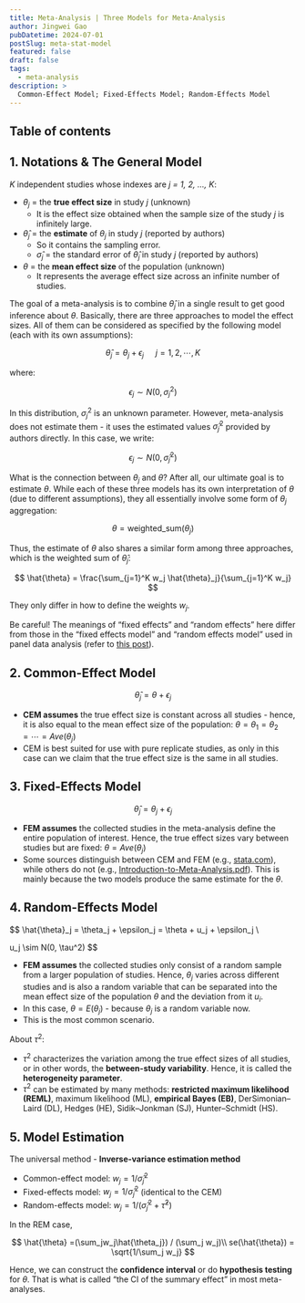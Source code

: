 ```yaml
---
title: Meta-Analysis | Three Models for Meta-Analysis
author: Jingwei Gao
pubDatetime: 2024-07-01
postSlug: meta-stat-model
featured: false
draft: false
tags:
  - meta-analysis
description: >
  Common-Effect Model; Fixed-Effects Model; Random-Effects Model
---
```


## Table of contents

## 1. Notations & The General Model

_K_ independent studies whose indexes are _j = 1, 2, …, K_:

- $\theta_j$ = the **true effect size** in study _j_ (unknown)
  - It is the effect size obtained when the sample size of the study _j_ is infinitely large.
- $\hat{\theta}_j$ = the **estimate** of $\theta_j$ in study _j_ (reported by authors)
  - So it contains the sampling error.
  - $\hat{\sigma}_j$ = the standard error of $\hat{\theta}_j$ in study _j_ (reported by authors)
- $\theta$ = the **mean effect size** of the population (unknown)
  - It represents the average effect size across an infinite number of studies.

The goal of a meta-analysis is to combine $\hat{\theta}_j$ in a single result to get good inference about $\theta$. Basically, there are three approaches to model the effect sizes. All of them can be considered as specified by the following model (each with its own assumptions):

$$
\hat{\theta}_j = \theta_j + \epsilon_j \ \quad j=1,2,\cdots,K
$$

where:

$$
\epsilon_j \sim N(0, \sigma_j^2)
$$

In this distribution, $\sigma_j^2$ is an unknown parameter. However, meta-analysis does not estimate them - it uses the estimated values $\hat{\sigma}_j^2$ provided by authors directly. In this case, we write:

$$
\epsilon_j \sim N(0, \hat{\sigma}_j^2)
$$

What is the connection between $\theta_j$ and $\theta$? After all, our ultimate goal is to estimate $\theta$. While each of these three models has its own interpretation of $\theta$ (due to different assumptions), they all essentially involve some form of $\theta_j$ aggregation:

$$
\theta = \text{weighted\_sum}(\theta_j)
$$

Thus, the estimate of $\theta$ also shares a similar form among three approaches, which is the weighted sum of $\hat{\theta}_j$:

$$
\hat{\theta} = \frac{\sum_{j=1}^K w_j \hat{\theta}_j}{\sum_{j=1}^K w_j}
$$

They only differ in how to define the weights $w_j$.

Be careful! The meanings of “fixed effects” and “random effects” here differ from those in the “fixed effects model” and “random effects model” used in panel data analysis (refer to [this post](https://zhuanlan.zhihu.com/p/60528092)).

## 2. Common-Effect Model

$$
\hat{\theta}_j = \theta + \epsilon_j
$$

- **CEM assumes** the true effect size is constant across all studies - hence, it is also equal to the mean effect size of the population: $\theta = \theta_1 = \theta_2 = \cdots = Ave(\theta_j)$
- CEM is best suited for use with pure replicate studies, as only in this case can we claim that the true effect size is the same in all studies.

## 3. Fixed-Effects Model

$$
\hat{\theta}_j = \theta_j + \epsilon_j
$$

- **FEM assumes** the collected studies in the meta-analysis define the entire population of interest. Hence, the true effect sizes vary between studies but are fixed: $\theta = Ave(\theta_j)$
- Some sources distinguish between CEM and FEM (e.g., [stata.com](https://www.stata.com/manuals/metaintro.pdf)), while others do not (e.g., [Introduction-to-Meta-Analysis.pdf](https://www.agropustaka.id/wp-content/uploads/2020/04/agropustaka.id_buku_Introduction-to-Meta-Analysis.pdf)). This is mainly because the two models produce the same estimate for the $\theta$.

## 4. Random-Effects Model

$$
\hat{\theta}_j = \theta_j + \epsilon_j = \theta + u_j + \epsilon_j \\

u_j \sim N(0, \tau^2)
$$

- **FEM assumes** the collected studies only consist of a random sample from a larger population of studies. Hence, $\theta_j$ varies across different studies and is also a random variable that can be separated into the mean effect size of the population $\theta$ and the deviation from it $u_i$.
- In this case, $\theta = E(\theta_j)$ - because $\theta_j$ is a random variable now.
- This is the most common scenario.

About $\tau^2$:

- $\tau^2$ characterizes the variation among the true effect sizes of all studies, or in other words, the **between-study variability**. Hence, it is called the **heterogeneity parameter**.
- $\tau^2$ can be estimated by many methods: **restricted maximum likelihood (REML)**, maximum likelihood (ML), **empirical Bayes (EB)**, DerSimonian–Laird (DL), Hedges (HE), Sidik–Jonkman (SJ), Hunter–Schmidt (HS).

## 5. Model Estimation

The universal method - **Inverse-variance estimation method**

- Common-effect model: $w_j = 1/\hat{\sigma}_j^2$
- Fixed-effects model: $w_j = 1/\hat{\sigma}_j^2$ (identical to the CEM)
- Random-effects model: $w_j = 1/(\hat{\sigma}_j^2+\hat{\tau}^2)$

In the REM case,

$$
\hat{\theta} =(\sum_jw_j\hat{\theta_j}) / (\sum_j w_j)\\
se(\hat{\theta}) = \sqrt{1/\sum_j w_j}
$$

Hence, we can construct the **confidence interval** or do **hypothesis testing** for $\theta$. That is what is called “the CI of the summary effect” in most meta-analyses.
